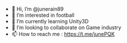 - 👋 Hi, I’m @junerain89
- 👀 I’m interested in football
- 🌱 I’m currently learning Unity3D
- 💞️ I’m looking to collaborate on Game industry
- 📫 How to reach me : https://t.me/junePQK

<!---
junerain89/junerain89 is a ✨ special ✨ repository because its `README.md` (this file) appears on your GitHub profile.
You can click the Preview link to take a look at your changes.
--->
